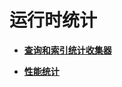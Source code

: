 # 运行时统计<a name="ZH-CN_TOPIC_0289900605"></a>

-   **[查询和索引统计收集器](查询和索引统计收集器.md)**  

-   **[性能统计](性能统计.md)**  


